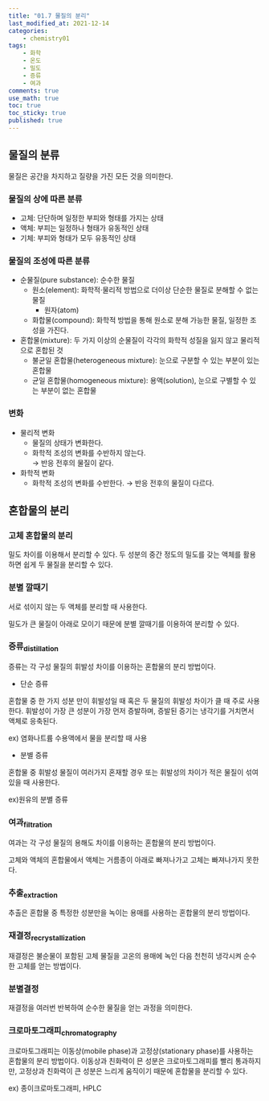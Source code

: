 ```yaml
---
title: "01.7 물질의 분리"
last_modified_at: 2021-12-14
categories:
    - chemistry01
tags:
    - 화학
    - 온도
    - 밀도
    - 증류
    - 여과
comments: true
use_math: true
toc: true
toc_sticky: true
published: true
---
```


## 물질의 분류

물질은 공간을 차지하고 질량을 가진 모든 것을 의미한다.

### 물질의 상에 따른 분류

- 고체: 단단하며 일정한 부피와 형태를 가지는 상태
- 액체: 부피는 일정하나 형태가 유동적인 상태
- 기체: 부피와 형태가 모두 유동적인 상태

### 물질의 조성에 따른 분류

- 순물질(pure substance): 순수한 물질
    - 원소(element): 화학적·물리적 방법으로 더이상 단순한 물질로 분해할 수 없는 물질
        - 원자(atom)
    - 화합물(compound): 화학적 방법을 통해 원소로 분해 가능한 물질, 일정한 조성을 가진다.
- 혼합물(mixture): 두 가지 이상의 순물질이 각각의 화학적 성질을 잃지 않고 물리적으로 혼합된 것
    - 불균일 혼합물(heterogeneous mixture): 눈으로 구분할 수 있는 부분이 있는 혼합물
    - 균일 혼합물(homogeneous mixture): 용액(solution), 눈으로 구별할 수 있는 부분이 없는 혼합물

### 변화

- 물리적 변화
    - 물질의 상태가 변화한다.
    - 화학적 조성의 변화를 수반하지 않는다.\
    → 반응 전후의 물질이 같다.
- 화학적 변화
    - 화학적 조성의 변화를 수반한다.
    → 반응 전후의 물질이 다르다.

## 혼합물의 분리

### 고체 혼합물의 분리

밀도 차이를 이용해서 분리할 수 있다. 두 성분의 중간 정도의 밀도를 갖는 액체를 활용하면 쉽게 두 물질을 분리할 수 있다.

### 분별 깔때기

서로 섞이지 않는 두 액체를 분리할 때 사용한다.

밀도가 큰 물질이 아래로 모이기 때문에 분별 깔때기를 이용하여 분리할 수 있다.

### 증류<sub>distillation</sub>

증류는 각 구성 물질의 휘발성 차이를 이용하는 혼합물의 분리 방법이다.

- 단순 증류

혼합물 중 한 가지 성분 만이 휘발성일 때 혹은 두 물질의 휘발성 차이가 클 때 주로 사용한다. 휘발성이 가장 큰 성분이 가장 먼저 증발하며, 증발된 증기는 냉각기를 거치면서 액체로 응축된다.

ex) 염화나트륨 수용액에서 물을 분리할 때 사용

- 분별 증류

혼합물 중 휘발성 물질이 여러가지 혼재할 경우 또는 휘발성의 차이가 적은 물질이 섞여 있을 때 사용한다. 

ex)원유의 분별 증류

### 여과<sub>filtration</sub>

여과는 각 구성 물질의 용해도 차이를 이용하는 혼합물의 분리 방법이다.

고체와 액체의 혼합물에서 액체는 거름종이 아래로 빠져나가고 고체는 빠져나가지 못한다.

### 추출<sub>extraction</sub>

추출은 혼합물 중 특정한 성분만을 녹이는 용매를 사용하는 혼합물의 분리 방법이다.

### 재결정<sub>recrystallization</sub>

재결정은 불순물이 포함된 고체 물질을 고온의 용매에 녹인 다음 천천히 냉각시켜 순수한 고체를 얻는 방법이다.

### 분별결정

재결정을 여러번 반복하여 순수한 물질을 얻는 과정을 의미한다.

### 크로마토그래피<sub>chromatography</sub>

크로마토그래피는 이동상(mobile phase)과 고정상(stationary phase)를 사용하는 혼합물의 분리 방법이다. 이동상과 친화력이 믄 성분은 크로마토그래피를 빨리 통과하지만, 고정상과 친화력이 큰 성분은 느리게 움직이기 때문에 혼합물을 분리할 수 있다.

ex) 종이크로마토그래피, HPLC
